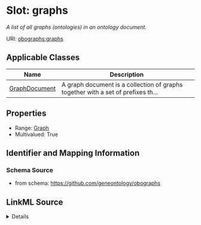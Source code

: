 # Slot: graphs
_A list of all graphs (ontologies) in an ontology document._


URI: [obographs:graphs](https://github.com/geneontology/obographs/graphs)



<!-- no inheritance hierarchy -->




## Applicable Classes

| Name | Description |
| --- | --- |
[GraphDocument](GraphDocument.md) | A graph document is a collection of graphs together with a set of prefixes th...






## Properties

* Range: [Graph](Graph.md)
* Multivalued: True








## Identifier and Mapping Information







### Schema Source


* from schema: https://github.com/geneontology/obographs




## LinkML Source

<details>
```yaml
name: graphs
description: A list of all graphs (ontologies) in an ontology document.
from_schema: https://github.com/geneontology/obographs
rank: 1000
multivalued: true
alias: graphs
domain_of:
- GraphDocument
range: Graph
inlined: true
inlined_as_list: true

```
</details>
